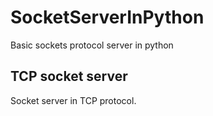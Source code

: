 # SocketServerInPython

Basic sockets protocol server in python

## TCP socket server

Socket server in TCP protocol.

